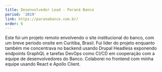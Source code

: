 ```yaml
---
title: Desenvolvedor Lead - Paraná Banco
period: '2019'
link: https://paranabanco.com.br/
order: 6
---
```


Este foi um projeto remoto envolvendo o site institucional do banco, com um breve período onsite em Curitiba, Brasil. Fui líder do projeto enquanto também me concentrava no backend usando Drupal Headless exponendo endpoints GraphQL e tarefas DevOps como CI/CD em cooperação com a equipe de desenvolvedores do Banco. Colaborei no frontend com minha equipe usando React e Apollo Client.
